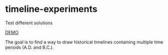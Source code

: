 # timeline-experiments
Test different solutions

[DEMO](https://ghitab.github.io/timeline-experiments/)

The goal is to find a way to draw historical timelines containing multiple time periods (A.D. and B.C.).
